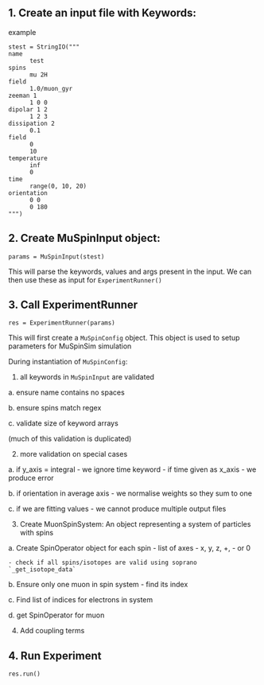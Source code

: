 
## 1. Create an input file with Keywords:

example
```
stest = StringIO("""
name
      test
spins
      mu 2H
field
      1.0/muon_gyr
zeeman 1
      1 0 0
dipolar 1 2
      1 2 3
dissipation 2
      0.1
field
      0
      10
temperature
      inf
      0
time
      range(0, 10, 20)
orientation
      0 0
      0 180
""")
```

## 2. Create MuSpinInput object:

`params = MuSpinInput(stest)`

This will parse the keywords, values and args present in the input. We can then use these as input for `ExperimentRunner()`



## 3. Call ExperimentRunner

`res = ExperimentRunner(params)`

This will first create a `MuSpinConfig` object. This object is used to setup parameters for MuSpinSim simulation

During instantiation of `MuSpinConfig`:
1. all keywords in `MuSpinInput` are validated

  a. ensure name contains no spaces

  b. ensure spins match regex

  c. validate size of keyword arrays

  (much of this validation is duplicated)

2. more validation on special cases

  a. if y_axis = integral - we ignore time keyword
    - if time given as x_axis - we produce error

  b. if orientation in average axis - we normalise weights so they sum to one

  c. if we are fitting values - we cannot produce multiple output files

3. Create MuonSpinSystem: An object representing a system of particles with spins

  a. Create SpinOperator object for each spin
    - list of axes - x, y, z, +, - or 0

    - check if all spins/isotopes are valid using soprano `_get_isotope_data`

  b. Ensure only one muon in spin system - find its index

  c. Find list of indices for electrons in system

  d. get SpinOperator for muon

4. Add coupling terms




## 4. Run Experiment
`res.run()`  
